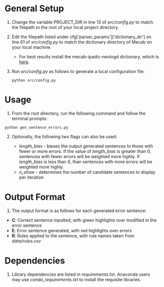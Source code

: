 # General Setup

1. Change the variable PROJECT_DIR in line 13 of *src/config.py* to match the filepath to the root of your local project directory.
2. Edit the filepath listed under cfg['parser_params']['dictionary_dir'] on line 61 of *src/config.py* to match the dictionary directory of Mecab on your local machine.

    - For best results install the mecab-ipadic-neologd dictionary, which is [here](https://github.com/neologd/mecab-ipadic-neologd).

3. Run *src/config.py* as follows to generate a local configuration file:
	```console
	python src/config.py
	```

# Usage

1. From the root directory, run the following command and follow the terminal prompts:
  ```console
  python gen_sentence_errors.py
  ```
2. Optionally, the following two flags can also be used:

    - *length_bias* - biases the output generated sentences to those with fewer or more errors. If the value of *length_bias* is greater than 0, sentences with fewer errors will be weighted more highly. If *length_bias* is less than 0, than sentences with more errors will be weighted more highly.
    - *n_show* - determines the number of candidate sentences to display per iteration

# Output Format

1. The output format is as follows for each generated error sentence:

  - **C**: Correct sentence inputted, with green highlights over modified in the error sentence
  - **E**: Error sentence generated, with red highlights over errors
  - **R**: Rules applied to the sentence, with rule names taken from *data/rules.csv*

# Dependencies

1. Library dependencies are listed in *requirements.txt*. Anaconda users may use *conda_requirements.txt* to install the requisite libraries.